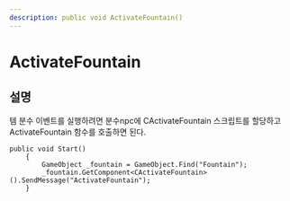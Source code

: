 ```yaml
---
description: public void ActivateFountain()
---
```


# ActivateFountain

## 설명 

템 분수 이벤트를 실행하려면 분수npc에 CActivateFountain 스크립트를 할당하고 ActivateFountain 함수를 호출하면 된다.

```text
public void Start()
    {
        GameObject _fountain = GameObject.Find("Fountain");
        _fountain.GetComponent<CActivateFountain>().SendMessage("ActivateFountain");
    }
```

